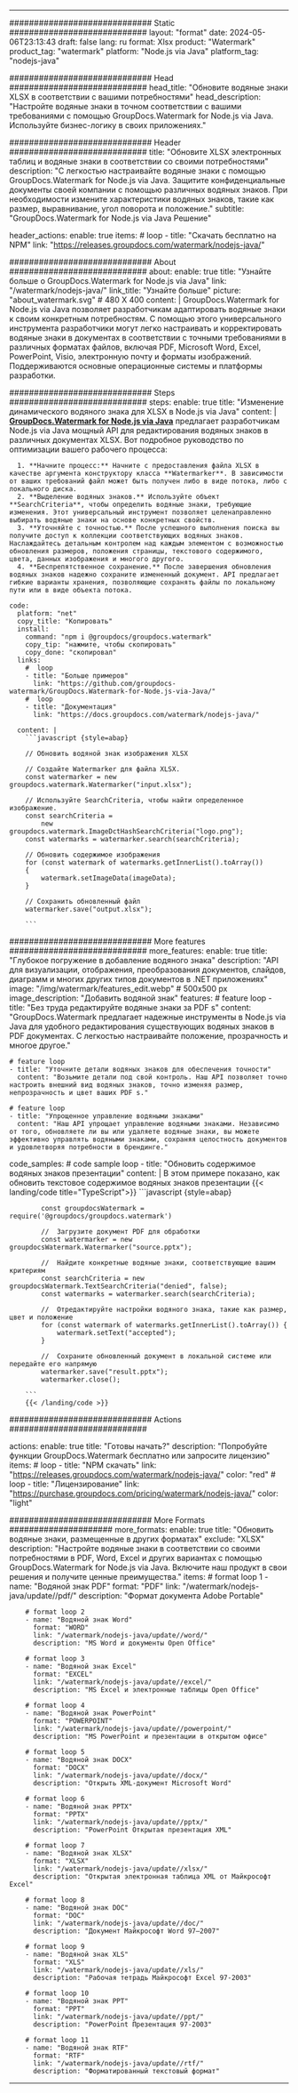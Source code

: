 
---
############################# Static ############################
layout: "format"
date:  2024-05-06T23:13:43
draft: false
lang: ru
format: Xlsx
product: "Watermark"
product_tag: "watermark"
platform: "Node.js via Java"
platform_tag: "nodejs-java"

############################# Head ############################
head_title: "Обновите водяные знаки XLSX в соответствии с вашими потребностями"
head_description: "Настройте водяные знаки в точном соответствии с вашими требованиями с помощью GroupDocs.Watermark for Node.js via Java. Используйте бизнес-логику в своих приложениях."

############################# Header ############################
title: "Обновите XLSX электронных таблиц и водяные знаки в соответствии со своими потребностями" 
description: "С легкостью настраивайте водяные знаки с помощью GroupDocs.Watermark for Node.js via Java. Защитите конфиденциальные документы своей компании с помощью различных водяных знаков. При необходимости измените характеристики водяных знаков, такие как размер, выравнивание, угол поворота и положение."
subtitle: "GroupDocs.Watermark for Node.js via Java Решение" 

header_actions:
  enable: true
  items:
    #  loop
    - title: "Скачать бесплатно на NPM"
      link: "https://releases.groupdocs.com/watermark/nodejs-java/"
      
############################# About ############################
about:
    enable: true
    title: "Узнайте больше о GroupDocs.Watermark for Node.js via Java"
    link: "/watermark/nodejs-java/"
    link_title: "Узнайте больше"
    picture: "about_watermark.svg" # 480 X 400
    content: |
       GroupDocs.Watermark for Node.js via Java позволяет разработчикам адаптировать водяные знаки к своим конкретным потребностям. С помощью этого универсального инструмента разработчики могут легко настраивать и корректировать водяные знаки в документах в соответствии с точными требованиями в различных форматах файлов, включая PDF, Microsoft Word, Excel, PowerPoint, Visio, электронную почту и форматы изображений. Поддерживаются основные операционные системы и платформы разработки.

############################# Steps ############################
steps:
    enable: true
    title: "Изменение динамического водяного знака для XLSX в Node.js via Java"
    content: |
      **[GroupDocs.Watermark for Node.js via Java](https://products.groupdocs.com/watermark/nodejs-java/)** предлагает разработчикам Node.js via Java мощный API для редактирования водяных знаков в различных документах XLSX. Вот подробное руководство по оптимизации вашего рабочего процесса:
      
      1. **Начните процесс:** Начните с предоставления файла XLSX в качестве аргумента конструктору класса **Watermarker**. В зависимости от ваших требований файл может быть получен либо в виде потока, либо с локального диска.
      2. **Выделение водяных знаков.** Используйте объект **SearchCriteria**, чтобы определить водяные знаки, требующие изменения. Этот универсальный инструмент позволяет целенаправленно выбирать водяные знаки на основе конкретных свойств.
      3. **Уточняйте с точностью.** После успешного выполнения поиска вы получите доступ к коллекции соответствующих водяных знаков. Наслаждайтесь детальным контролем над каждым элементом с возможностью обновления размеров, положения страницы, текстового содержимого, цвета, данных изображения и многого другого.
      4. **Беспрепятственное сохранение.** После завершения обновления водяных знаков надежно сохраните измененный документ. API предлагает гибкие варианты хранения, позволяющие сохранять файлы по локальному пути или в виде объекта потока.
   
    code:
      platform: "net"
      copy_title: "Копировать"
      install:
        command: "npm i @groupdocs/groupdocs.watermark"
        copy_tip: "нажмите, чтобы скопировать"
        copy_done: "скопировал"
      links:
        #  loop
        - title: "Больше примеров"
          link: "https://github.com/groupdocs-watermark/GroupDocs.Watermark-for-Node.js-via-Java/"
        #  loop
        - title: "Документация"
          link: "https://docs.groupdocs.com/watermark/nodejs-java/"
          
      content: |
        ```javascript {style=abap}

        // Обновить водяной знак изображения XLSX

        // Создайте Watermarker для файла XLSX.
        const watermarker = new groupdocs.watermark.Watermarker("input.xlsx");

        // Используйте SearchCriteria, чтобы найти определенное изображение.
        const searchCriteria = 
            new groupdocs.watermark.ImageDctHashSearchCriteria("logo.png");
        const watermarks = watermarker.search(searchCriteria);
        
        // Обновить содержимое изображения
        for (const watermark of watermarks.getInnerList().toArray())
        {
            watermark.setImageData(imageData);
        }

        // Сохранить обновленный файл
        watermarker.save("output.xlsx");
        
        ```            

############################# More features ############################
more_features:
  enable: true
  title: "Глубокое погружение в добавление водяного знака"
  description: "API для визуализации, отображения, преобразования документов, слайдов, диаграмм и многих других типов документов в .NET приложениях"
  image: "/img/watermark/features_edit.webp" # 500x500 px
  image_description: "Добавить водяной знак"
  features:
    # feature loop
    - title: "Без труда редактируйте водяные знаки за PDF s"
      content: "GroupDocs.Watermark предлагает надежные инструменты в Node.js via Java для удобного редактирования существующих водяных знаков в PDF документах. С легкостью настраивайте положение, прозрачность и многое другое."

    # feature loop
    - title: "Уточните детали водяных знаков для обеспечения точности"
      content: "Возьмите детали под свой контроль. Наш API позволяет точно настроить внешний вид водяных знаков, точно изменяя размер, непрозрачность и цвет ваших PDF s."

    # feature loop
    - title: "Упрощенное управление водяными знаками"
      content: "Наш API упрощает управление водяными знаками. Независимо от того, обновляете ли вы или удаляете водяные знаки, вы можете эффективно управлять водяными знаками, сохраняя целостность документов и удовлетворяя потребности в брендинге."
      
  code_samples:
    # code sample loop
    - title: "Обновить содержимое водяных знаков презентации"
      content: |
        В этом примере показано, как обновить текстовое содержимое водяных знаков презентации
        {{< landing/code title="TypeScript">}}
        ```javascript {style=abap}
        
            const groupdocsWatermark = require('@groupdocs/groupdocs.watermark')

            //  Загрузите документ PDF для обработки
            const watermarker = new groupdocsWatermark.Watermarker("source.pptx");

            //  Найдите конкретные водяные знаки, соответствующие вашим критериям
            const searchCriteria = new groupdocsWatermark.TextSearchCriteria("denied", false);
            const watermarks = watermarker.search(searchCriteria);
  
            //  Отредактируйте настройки водяного знака, такие как размер, цвет и положение
            for (const watermark of watermarks.getInnerList().toArray()) {
                watermark.setText("accepted");
            }

            //  Сохраните обновленный документ в локальной системе или передайте его напрямую
            watermarker.save("result.pptx");
            watermarker.close();

        ```
        {{< /landing/code >}}


############################# Actions ############################

actions:
  enable: true
  title: "Готовы начать?"
  description: "Попробуйте функции GroupDocs.Watermark бесплатно или запросите лицензию"
  items:
    #  loop
    - title: "NPM скачать"
      link: "https://releases.groupdocs.com/watermark/nodejs-java/"
      color: "red"
        #  loop
    - title: "Лицензирование"
      link: "https://purchase.groupdocs.com/pricing/watermark/nodejs-java/"
      color: "light"


############################# More Formats #####################
more_formats:
    enable: true
    title: "Обновить водяные знаки, размещенные в других форматах"
    exclude: "XLSX"
    description: "Настройте водяные знаки в соответствии со своими потребностями в PDF, Word, Excel и других вариантах с помощью GroupDocs.Watermark for Node.js via Java. Включите наш продукт в свои решения и получите ценные преимущества."
    items: 
        # format loop 1
        - name: "Водяной знак PDF"
          format: "PDF"
          link: "/watermark/nodejs-java/update//pdf/"
          description: "Формат документа Adobe Portable"

        # format loop 2
        - name: "Водяной знак Word"
          format: "WORD"
          link: "/watermark/nodejs-java/update//word/"
          description: "MS Word и документы Open Office"
          
        # format loop 3
        - name: "Водяной знак Excel"
          format: "EXCEL"
          link: "/watermark/nodejs-java/update//excel/"
          description: "MS Excel и электронные таблицы Open Office"

        # format loop 4
        - name: "Водяной знак PowerPoint"
          format: "POWERPOINT"
          link: "/watermark/nodejs-java/update//powerpoint/"
          description: "MS PowerPoint и презентации в открытом офисе"

        # format loop 5
        - name: "Водяной знак DOCX"
          format: "DOCX"
          link: "/watermark/nodejs-java/update//docx/"
          description: "Открыть XML-документ Microsoft Word"
          
        # format loop 6
        - name: "Водяной знак PPTX"
          format: "PPTX"
          link: "/watermark/nodejs-java/update//pptx/"
          description: "PowerPoint Открытая презентация XML"
          
        # format loop 7
        - name: "Водяной знак XLSX"
          format: "XLSX"
          link: "/watermark/nodejs-java/update//xlsx/"
          description: "Открытая электронная таблица XML от Майкрософт Excel"

        # format loop 8
        - name: "Водяной знак DOC"
          format: "DOC"
          link: "/watermark/nodejs-java/update//doc/"
          description: "Документ Майкрософт Word 97—2007"

        # format loop 9
        - name: "Водяной знак XLS"
          format: "XLS"
          link: "/watermark/nodejs-java/update//xls/"
          description: "Рабочая тетрадь Майкрософт Excel 97-2003"

        # format loop 10
        - name: "Водяной знак PPT"
          format: "PPT"
          link: "/watermark/nodejs-java/update//ppt/"
          description: "PowerPoint Презентация 97-2003"

        # format loop 11
        - name: "Водяной знак RTF"
          format: "RTF"
          link: "/watermark/nodejs-java/update//rtf/"
          description: "Форматированный текстовый формат"

---